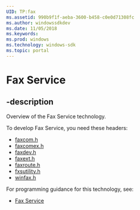 ```yaml
---
UID: TP:fax
ms.assetid: 990b9f1f-aeba-3600-b458-c0e0d71308fc
ms.author: windowssdkdev
ms.date: 11/05/2018
ms.keywords: 
ms.prod: windows
ms.technology: windows-sdk
ms.topic: portal
---
```


# Fax Service

## -description

Overview of the Fax Service technology.

To develop Fax Service, you need these headers:

 * [faxcom.h](../faxcom/index.md)
 * [faxcomex.h](../faxcomex/index.md)
 * [faxdev.h](../faxdev/index.md)
 * [faxext.h](../faxext/index.md)
 * [faxroute.h](../faxroute/index.md)
 * [fxsutility.h](../fxsutility/index.md)
 * [winfax.h](../winfax/index.md)

For programming guidance for this technology, see:
* [Fax Service](/windows/desktop/fax)

